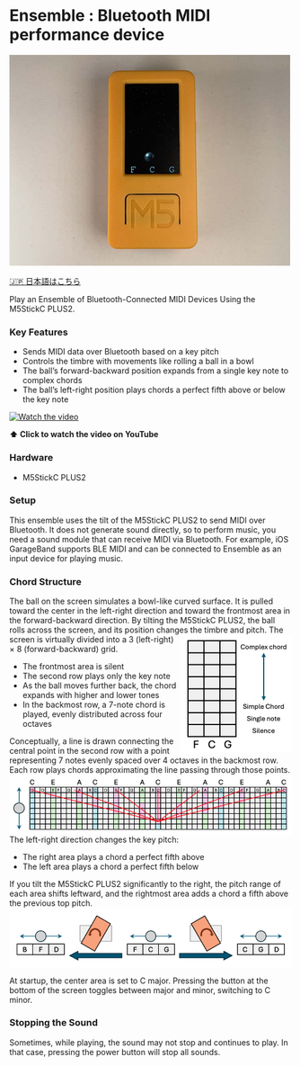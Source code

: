 # Ensemble : Bluetooth MIDI performance device
[<img src="images/ensemble.jpg" width=500>](images/ensemble.jpg)

[🇯🇵 日本語はこちら](README_ja.md)

Play an Ensemble of Bluetooth-Connected MIDI Devices Using the M5StickC PLUS2.

### Key Features
- Sends MIDI data over Bluetooth based on a key pitch
- Controls the timbre with movements like rolling a ball in a bowl
- The ball’s forward-backward position expands from a single key note to complex chords
- The ball’s left-right position plays chords a perfect fifth above or below the key note

[![Watch the video](https://img.youtube.com/vi/gmjMkxfY2N4/0.jpg)](https://www.youtube.com/watch?v=gmjMkxfY2N4)

**⬆️ Click to watch the video on YouTube**

### Hardware
- M5StickC PLUS2

### Setup
This ensemble uses the tilt of the M5StickC PLUS2 to send MIDI over Bluetooth. It does not generate sound directly, so to perform music, you need a sound module that can receive MIDI via Bluetooth.
For example, iOS GarageBand supports BLE MIDI and can be connected to Ensemble as an input device for playing music.

### Chord Structure
The ball on the screen simulates a bowl-like curved surface. It is pulled toward the center in the left-right direction and toward the frontmost area in the forward-backward direction.
By tilting the M5StickC PLUS2, the ball rolls across the screen, and its position changes the timbre and pitch.
<img src="images/area.png" align="right" width="200">
The screen is virtually divided into a 3 (left-right) × 8 (forward-backward) grid.
- The frontmost area is silent
- The second row plays only the key note
- As the ball moves further back, the chord expands with higher and lower tones
- In the backmost row, a 7-note chord is played, evenly distributed across four octaves

Conceptually, a line is drawn connecting the central point in the second row with a point representing 7 notes evenly spaced over 4 octaves in the backmost row.
Each row plays chords approximating the line passing through those points.
<img src="images/code1.png" align="center" width="850">
The left-right direction changes the key pitch:
- The right area plays a chord a perfect fifth above
- The left area plays a chord a perfect fifth below

If you tilt the M5StickC PLUS2 significantly to the right, the pitch range of each area shifts leftward, and the rightmost area adds a chord a fifth above the previous top pitch.
<img src="images/code2.png" align="center" width="850">

At startup, the center area is set to C major.
Pressing the button at the bottom of the screen toggles between major and minor, switching to C minor.

### Stopping the Sound
Sometimes, while playing, the sound may not stop and continues to play.
In that case, pressing the power button will stop all sounds.


